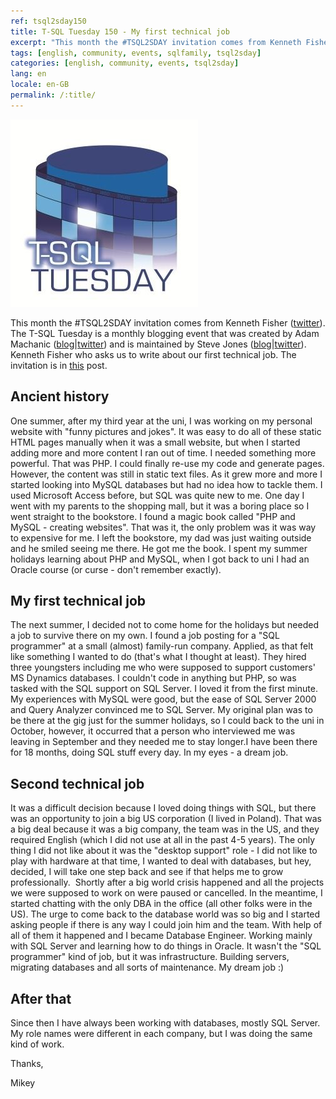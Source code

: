 ```yaml
---
ref: tsql2sday150
title: T-SQL Tuesday 150 - My first technical job
excerpt: "This month the #TSQL2SDAY invitation comes from Kenneth Fisher who asks us to write about our first technical job."
tags: [english, community, events, sqlfamily, tsql2sday]
categories: [english, community, events, tsql2sday]
lang: en
locale: en-GB
permalink: /:title/
---
```


[![T-SQL Tuesday Logo](/assets/images/t-sql-tuesday-logo.jpg)](https://sqlstudies.com/2022/05/03/tsql-tuesday-127-invite-your-first-technical-job/ "T-SQL Tuesday invitation")

This month the #TSQL2SDAY invitation comes from Kenneth Fisher ([twitter](https://twitter.com/sqlstudent144)). The T-SQL Tuesday is a monthly blogging event that was created by Adam Machanic ([blog](http://dataeducation.com/)\|[twitter](https://twitter.com/AdamMachanic)) and is maintained by Steve Jones ([blog](https://voiceofthedba.wordpress.com/)\|[twitter](https://twitter.com/way0utwest)).
Kenneth Fisher who asks us to write about our first technical job. The invitation is in [this](https://sqlstudies.com/2022/05/03/tsql-tuesday-127-invite-your-first-technical-job/) post.

## Ancient history

One summer, after my third year at the uni, I was working on my personal website with "funny pictures and jokes". It was easy to do all of these static HTML pages manually when it was a small website, but when I started adding more and more content I ran out of time. I needed something more powerful. That was PHP. I could finally re-use my code and generate pages. However, the content was still in static text files. As it grew more and more I started looking into MySQL databases but had no idea how to tackle them. I used Microsoft Access before, but SQL was quite new to me. One day I went with my parents to the shopping mall, but it was a boring place so I went straight to the bookstore. I found a magic book called "PHP and MySQL - creating websites". That was it, the only problem was it was way to expensive for me. I left the bookstore, my dad was just waiting outside and he smiled seeing me there. He got me the book.
I spent my summer holidays learning about PHP and MySQL, when I got back to uni I had an Oracle course (or curse - don't remember exactly). 

## My first technical job

The next summer, I decided not to come home for the holidays but needed a job to survive there on my own. I found a job posting for a "SQL programmer" at a small (almost) family-run company. Applied, as that felt like something I wanted to do (that's what I thought at least). They hired three youngsters including me who were supposed to support customers' MS Dynamics databases. I couldn't code in anything but PHP, so was tasked with the SQL support on SQL Server. I loved it from the first minute. My experiences with MySQL were good, but the ease of SQL Server 2000 and Query Analyzer convinced me to SQL Server. My original plan was to be there at the gig just for the summer holidays, so I could back to the uni in October, however, it occurred that a person who interviewed me was leaving in September and they needed me to stay longer.I have been there for 18 months, doing SQL stuff every day. In my eyes - a dream job.

## Second technical job

It was a difficult decision because I loved doing things with SQL, but there was an opportunity to join a big US corporation (I lived in Poland). 
That was a big deal because it was a big company, the team was in the US, and they required English (which I did not use at all in the past 4-5 years). The only thing I did not like about it was the "desktop support" role - I did not like to play with hardware at that time, I wanted to deal with databases, but hey, decided, I will take one step back and see if that helps me to grow professionally. 
Shortly after a big world crisis happened and all the projects we were supposed to work on were paused or cancelled. In the meantime, I started chatting with the only DBA in the office (all other folks were in the US). The urge to come back to the database world was so big and I started asking people if there is any way I could join him and the team. With help of all of them it happened and I became Database Engineer. Working mainly with SQL Server and learning how to do things in Oracle. It wasn't the "SQL programmer" kind of job, but it was infrastructure. Building servers, migrating databases and all sorts of maintenance. My dream job :) 

## After that

Since then I have always been working with databases, mostly SQL Server. My role names were different in each company, but I was doing the same kind of work. 

Thanks,

Mikey
